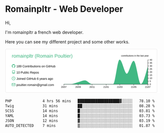 # Romainpltr - Web Developer

Hi,

I'm romainpltr a french web developer.

Here you can see my different project and some other works.



[![](https://raw.githubusercontent.com/romainpltr/romainpltr/master/profile-summary-card-output/vue/0-profile-details.svg)](https://github.com/vn7n24fzkq/github-profile-summary-cards)

<!--START_SECTION:waka-->

```text
PHP              4 hrs 56 mins   ███████████████████▓░░░░░   78.10 %
Twig             31 mins         ██░░░░░░░░░░░░░░░░░░░░░░░   08.28 %
SCSS             14 mins         █░░░░░░░░░░░░░░░░░░░░░░░░   03.81 %
YAML             14 mins         █░░░░░░░░░░░░░░░░░░░░░░░░   03.73 %
JSON             12 mins         ▓░░░░░░░░░░░░░░░░░░░░░░░░   03.19 %
AUTO_DETECTED    7 mins          ▒░░░░░░░░░░░░░░░░░░░░░░░░   01.87 %
```

<!--END_SECTION:waka-->
